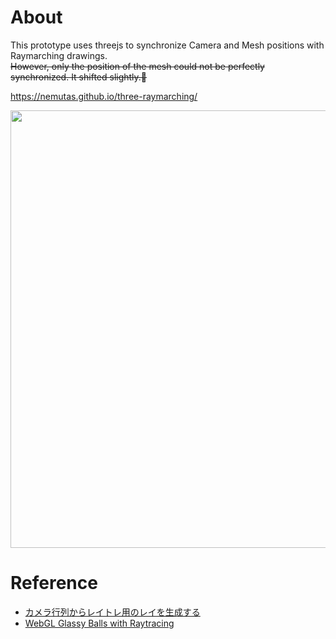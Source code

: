 # About
This prototype uses threejs to synchronize Camera and Mesh positions with Raymarching drawings.<br />
~~However, only the position of the mesh could not be perfectly synchronized. It shifted slightly.🤔~~

https://nemutas.github.io/three-raymarching/

<img src='https://github.com/nemutas/three-raymarching/assets/46724121/ced1701e-4c39-43f9-bbc4-bf619651af91' width='700' />

# Reference
- [カメラ行列からレイトレ用のレイを生成する](https://gam0022.net/blog/2017/12/11/get-ray-from-camera-matrix/)
- [WebGL Glassy Balls with Raytracing](https://www.youtube.com/watch?v=FSMkaiB5wVo)
